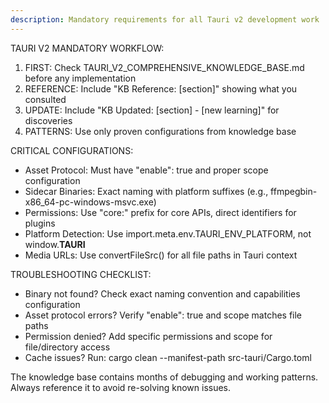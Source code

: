```yaml
---
description: Mandatory requirements for all Tauri v2 development work
---
```


TAURI V2 MANDATORY WORKFLOW:

1. FIRST: Check TAURI_V2_COMPREHENSIVE_KNOWLEDGE_BASE.md before any implementation
2. REFERENCE: Include "KB Reference: [section]" showing what you consulted
3. UPDATE: Include "KB Updated: [section] - [new learning]" for discoveries
4. PATTERNS: Use only proven configurations from knowledge base

CRITICAL CONFIGURATIONS:

- Asset Protocol: Must have "enable": true and proper scope configuration
- Sidecar Binaries: Exact naming with platform suffixes (e.g., ffmpegbin-x86_64-pc-windows-msvc.exe)
- Permissions: Use "core:" prefix for core APIs, direct identifiers for plugins
- Platform Detection: Use import.meta.env.TAURI_ENV_PLATFORM, not window.**TAURI**
- Media URLs: Use convertFileSrc() for all file paths in Tauri context

TROUBLESHOOTING CHECKLIST:

- Binary not found? Check exact naming convention and capabilities configuration
- Asset protocol errors? Verify "enable": true and scope matches file paths
- Permission denied? Add specific permissions and scope for file/directory access
- Cache issues? Run: cargo clean --manifest-path src-tauri/Cargo.toml

The knowledge base contains months of debugging and working patterns. Always reference it to avoid re-solving known issues.
